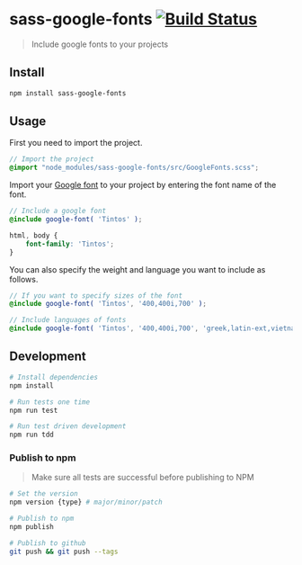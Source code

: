 # sass-google-fonts [![Build Status](https://travis-ci.org/LasseHaslev/sass-google-fonts.svg?branch=master)](https://travis-ci.org/LasseHaslev/sass-google-fonts)
> Include google fonts to your projects

## Install

```bash
npm install sass-google-fonts
```

## Usage

First you need to import the project.

```scss
// Import the project
@import "node_modules/sass-google-fonts/src/GoogleFonts.scss";
```

Import your [Google font](https://fonts.google.com/) to your project by entering the font name of the font.

```scss
// Include a google font
@include google-font( 'Tintos' );

html, body {
    font-family: 'Tintos';
}
```

You can also specify the weight and language you want to include as follows.

```scss
// If you want to specify sizes of the font
@include google-font( 'Tintos', '400,400i,700' );

// Include languages of fonts
@include google-font( 'Tintos', '400,400i,700', 'greek,latin-ext,vietnamese' );
```

## Development

```bash
# Install dependencies
npm install

# Run tests one time
npm run test

# Run test driven development
npm run tdd
```

### Publish to npm

> Make sure all tests are successful before publishing to NPM

```bash
# Set the version
npm version {type} # major/minor/patch

# Publish to npm
npm publish

# Publish to github
git push && git push --tags
```
